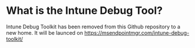 # What is the Intune Debug Tool?

Intune Debug Toolkit has been removed from this Github repository to a new home.
It will be launced on https://msendpointmgr.com/intune-debug-toolkit/